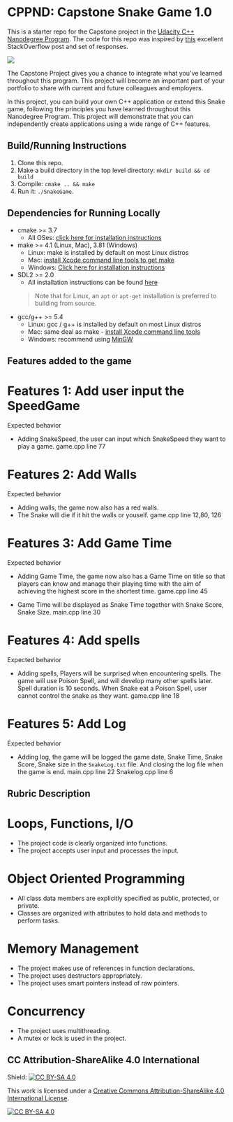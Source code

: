 # CPPND: Capstone Snake Game 1.0

This is a starter repo for the Capstone project in the [Udacity C++ Nanodegree Program](https://www.udacity.com/course/c-plus-plus-nanodegree--nd213). The code for this repo was inspired by [this](https://codereview.stackexchange.com/questions/212296/snake-game-in-c-with-sdl) excellent StackOverflow post and set of responses.

<img src="snake_game.gif"/>

The Capstone Project gives you a chance to integrate what you've learned throughout this program. This project will become an important part of your portfolio to share with current and future colleagues and employers.

In this project, you can build your own C++ application or extend this Snake game, following the principles you have learned throughout this Nanodegree Program. This project will demonstrate that you can independently create applications using a wide range of C++ features.


## Build/Running Instructions
1. Clone this repo.
2. Make a build directory in the top level directory: `mkdir build && cd build`
3. Compile: `cmake .. && make`
4. Run it: `./SnakeGame`.

## Dependencies for Running Locally
* cmake >= 3.7
  * All OSes: [click here for installation instructions](https://cmake.org/install/)
* make >= 4.1 (Linux, Mac), 3.81 (Windows)
  * Linux: make is installed by default on most Linux distros
  * Mac: [install Xcode command line tools to get make](https://developer.apple.com/xcode/features/)
  * Windows: [Click here for installation instructions](http://gnuwin32.sourceforge.net/packages/make.htm)
* SDL2 >= 2.0
  * All installation instructions can be found [here](https://wiki.libsdl.org/Installation)
  >Note that for Linux, an `apt` or `apt-get` installation is preferred to building from source. 
* gcc/g++ >= 5.4
  * Linux: gcc / g++ is installed by default on most Linux distros
  * Mac: same deal as make - [install Xcode command line tools](https://developer.apple.com/xcode/features/)
  * Windows: recommend using [MinGW](http://www.mingw.org/)


## Features added to the game
# Features 1: Add user input the SpeedGame
Expected behavior
  * Adding SnakeSpeed, the user can input which SnakeSpeed they want to play a game.
    game.cpp line 77

# Features 2: Add Walls
Expected behavior
  * Adding walls, the game now also has a red walls.
  * The Snake will die if it hit the walls or youself.
    game.cpp line 12,80, 126

# Features 3: Add Game Time
Expected behavior
  * Adding Game Time, the game now also has a Game Time on title so that players can know and manage their playing time with the aim of achieving the highest score in the shortest time.
    game.cpp line 45

  * Game Time will be displayed as Snake Time together with Snake Score, Snake Size.
    main.cpp line 30

# Features 4: Add spells
Expected behavior
  * Adding spells, Players will be surprised when encountering spells. 
    The game will use Poison Spell, and will develop many other spells later.
    Spell duration is 10 seconds.
    When Snake eat a Poison Spell, user cannot control the snake as they want.
    game.cpp line 18

# Features 5: Add Log
Expected behavior
  * Adding log, the game will be logged the game date, Snake Time, Snake Score, Snake size in the `SnakeLog.txt` file. 
    And closing the log file when the game is end.
    main.cpp line 22
    Snakelog.cpp line 6

## Rubric Description
# Loops, Functions, I/O
  * The project code is clearly organized into functions.
  * The project accepts user input and processes the input.

# Object Oriented Programming
  * All class data members are explicitly specified as public, protected, or private.
  * Classes are organized with attributes to hold data and methods to perform tasks.

# Memory Management
  * The project makes use of references in function declarations.
  * The project uses destructors appropriately.
  * The project uses smart pointers instead of raw pointers.

# Concurrency
  * The project uses multithreading.
  * A mutex or lock is used in the project.

## CC Attribution-ShareAlike 4.0 International

Shield: [![CC BY-SA 4.0][cc-by-sa-shield]][cc-by-sa]

This work is licensed under a
[Creative Commons Attribution-ShareAlike 4.0 International License][cc-by-sa].

[![CC BY-SA 4.0][cc-by-sa-image]][cc-by-sa]

[cc-by-sa]: http://creativecommons.org/licenses/by-sa/4.0/
[cc-by-sa-image]: https://licensebuttons.net/l/by-sa/4.0/88x31.png
[cc-by-sa-shield]: https://img.shields.io/badge/License-CC%20BY--SA%204.0-lightgrey.svg
